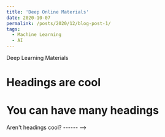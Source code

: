 ```yaml
---
title: 'Deep Online Materials'
date: 2020-10-07
permalink: /posts/2020/12/blog-post-1/
tags:
  - Machine Learning
  - AI
---
```

Deep Learning Materials



<!-- # Caltech Machine Learning Class

![](https://work.caltech.edu/images1/banner.png)


Home Page
[Class Home Page](https://work.caltech.edu/lectures.html)


# Chinese Verison
## Home Page 
[Home Page](https://www.csie.ntu.edu.tw/~htlin/course/ml20fall/)

## Class Videos
[Video](https://www.youtube.com/channel/UC9Wi1Ias8t4u1OosYnHhi0Q)
<iframe width="560" height="315" src="https://www.youtube.com/embed/videoseries?list=PLXVfgk9fNX2IQOYPmqjqWsNUFl2kpk1U2" frameborder="0" allow="accelerometer; autoplay; clipboard-write; encrypted-media; gyroscope; picture-in-picture" allowfullscreen></iframe>
<!-- This is a sample blog post. Lorem ipsum I can't remember the rest of lorem ipsum and don't have an internet connection right now. Testing testing testing this blog post. Blog posts are cool. -->

Headings are cool
======

You can have many headings
======

Aren't headings cool?
------ -->